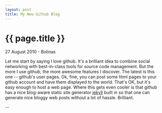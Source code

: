 ```yaml
---
layout: post
title: My New Github Blog
---
```


{{ page.title }}
================

<p class="meta">27 August 2010 - Bolinas</p>

Let me start by saying I love github. It's a brilliant idea to combine
social networking with best-in-class tools for source code
management. But the more I use github, the more awesome features I
discover. The latest is this one -- github's user pages. Ok, fine, you
can post some html pages to your github account and have them
displayed to the world. That's OK, but it's easy enough to host a web
page. Where this gets even cooler is that github has a nice blog-aware
static site generator [jekyll](http://github.com/mojombo/jekyll) built
in so that one can generate nice bloggy web posts without a lot of
hassle. Brilliant.

--

